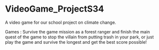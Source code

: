 # VideoGame_ProjectS34
A video game for our school project on climate change.

Games : 
Survive the game mission as a forest ranger and finish the main quest of the game to stop the villain from putting trash in your park,
or just play the game and survive the longest and get the best score possible!
